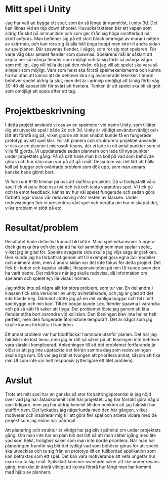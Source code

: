 # Mitt spel i Unity

Jag har valt att bygga ett spel, som än så länge är namnlöst, i unity 3d. Det kan liknas vid en top down shooter.
Huvudkaraktären bär ett vapen som aldrig får slut på ammunition och som ger ifrån sig höga smatterljud när skott avfyras. 
Man befinner sig på ett stort block omringat av murar i mitten av skärmen, och kan röra sig åt alla håll (inga hopp) men inte till andra sidan av spelplanen. 
Där spawnas fiender, i vågor, som rör sig mot spelaren. För varje våg ökar antalet fiender som spawnas. 
Spelarens mål är såklart att skjuta ner så många fiender som möjligt och ta sig förbi så många vågor som möjligt. Jag vill hålla det på den nivån, då jag vill att spelet ska vara så simpelt som möjligt. 
Vem som helst ska förstå spelmekanismerna och kunna ha kul utan att känna att de behöver lära sig avancerade tekniker. 
I teorin behöver spelet aldrig ta slut, men det är i princip omöjligt att ta sig förbi våg 30-40 då kaoset blir för svårt att hantera. 
Tanken är att spelet ska bli så gott som omöjligt att spela efter ett tag.

# Projektbeskrivning

I detta projekt använde vi oss av en spelmotor vid namn Unity, som tillåter dig att utveckla spel i både 2d och 3d. Unity är väldigt användarvänligt och lätt att förstå sig på, vilket gjorde att man snabbt kunde få en fungerade prototyp av sitt spel klar. För att planera och strukturera projektet använde vi oss av en planner i microsoft teams, där vi lade in ett antal punkter som vi ville få gjorda. Vi uppdaterade sedan plannern och lade till nya punkter under projektets gång. På så sätt hade man bra koll på vad som behövde göras och hur nära man var på att gå i mål. Dessutom var det lätt att hålla koll på buggar och oväntade problem som dök upp, som man annars kanske hade glömt bort. 

Vi fick runt 8-10 timmar på oss att slutföra projektet. Då vi färdigställt våra spel fick vi para ihop oss två och två och testa varandras spel. Vi fick ge och ta emot feedback, känna av hur väl spelet fungerade och sedan göra förbättringar innan vår redovisning inför resten av klassen. Under redovisningen fick vi presentera vårt spel och berätta om hur vi skapat det, vilka problem vi stött på etc.

# Resultat/problem

Resultatet hade definitivt kunnat bli bättre. Mina spelmekanismer fungerar dock ganska bra och det går att ha kul samtidigt som man spelar spelet, vilket jag är glad för. Spelets svagaste sida skulle jag vilja säga är grafiken. Den kunde jag ha förbättrat genom att till exempel göra egna 3d-modeller och animera dem, men å andra sidan var det inte fokus för detta projekt. Det fick bli kuber och kapslar istället. Responsiviteten på min UI kunde även den ha varit bättre. Det märktes när jag skulle redovisa, då information om spelaren och spelet ej ville visas i hörnen.

Jag stötte inte på några allt för stora problem, som tur var. En del andra i klassen fick sina versioner av unity avinstallerade, och jag är glad att det inte hände mig. Däremot stötte jag på en del vanliga buggar och fel i mitt spelbygge och min kod. Till en början kunde t.ex. fiender spawna i varandra och på så sätt få saker att flyga. Det problemet löste jag genom att låta fiender stöta bort varandra vid kollision. Den lösningen blev inte heller helt perfekt, men den fungerade åtminstone temporärt. Det är något som jag skulle kunna förbättra i framtiden.

Ett annat problem var hur blodfläckar hamnade utanför planen. Det har jag faktiskt inte löst ännu, men jag är rätt så säker på att lösningen inte behöver vara särskilt komplicerad. Anledningen till att det problemet fortfarande är olöst är att jag inte upptäckte det förrän samma dag som redovisningen skulle äga rum. Då var jag istället tvungen att prioritera annat, såsom att fixa min UI som inte var helt responsiv (ytterligare ett litet problem).

# Avslut

Trots att mitt spel har en ganska så stor förbättringspotential är jag nöjd över vad jag har åstadkommit i det här projektet. Jag har försökt göra några spel tidigare, men jag har aldrig kommit till den punkten att jag faktiskt har slutfört dem. Det lyckades jag någorlunda med den här gången, vilket motiverar och inspirerar mig till att göra fler spel och arbeta vidare med de projekt som jag redan har påbörjat. 

Att planering och struktur är viktigt har jag blivit påmind om under projektets gång. Om man inte har en plan blir det lätt så att man sätter igång med lite vad som helst, troligtvis saker som man inte borde prioritera. När man har planeringen framför sig blir det tydligt vad som behöver göras för att spelet ska utvecklas och ta sig från en prototyp till en fullbordad applikation som kan betraktas som ett spel. Det kan vara motiverande att veta ungefär hur man ska ta sig i mål. Självklart kommer oväntade saker att ske under resans gång, men det är ändå viktigt att kunna förstå hur långt man har kommit med hjälp av plannern.

